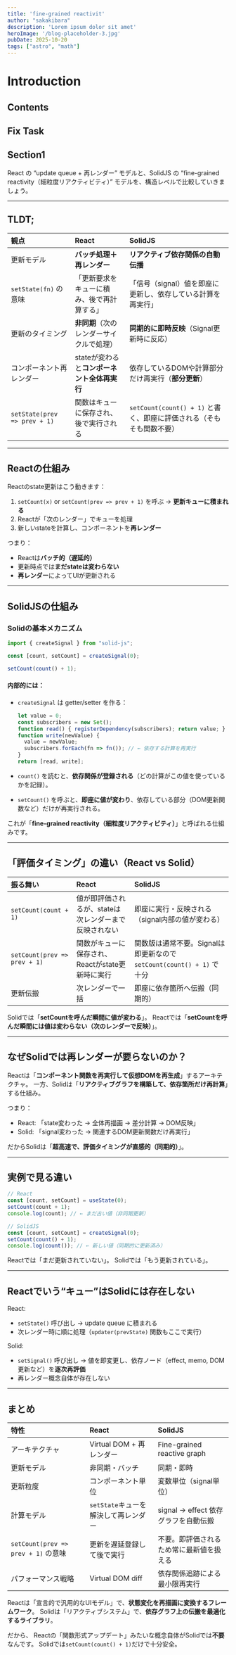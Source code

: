 ```yaml
---
title: 'fine-grained reactivit'
author: "sakakibara"
description: 'Lorem ipsum dolor sit amet'
heroImage: '/blog-placeholder-3.jpg'
pubDate: 2025-10-20
tags: ["astro", "math"]
---
```


# Introduction
## Contents
## Fix Task
## Section1
React の “update queue + 再レンダー” モデルと、SolidJS の “fine-grained reactivity（細粒度リアクティビティ）” モデルを、構造レベルで比較していきましょう。

---

## TLDT;

| 観点                           | **React**                  | **SolidJS**                                    |
| :--------------------------- | :------------------------- | :--------------------------------------------- |
| 更新モデル                        | **バッチ処理＋再レンダー**            | **リアクティブ依存関係の自動伝播**                            |
| `setState(fn)` の意味           | 「更新要求をキューに積み、後で再計算する」      | 「信号（signal）値を即座に更新し、依存している計算を再実行」              |
| 更新のタイミング                     | **非同期**（次のレンダーサイクルで処理）     | **同期的に即時反映**（Signal更新時に反応）                     |
| コンポーネント再レンダー                 | stateが変わると**コンポーネント全体再実行** | 依存しているDOMや計算部分だけ再実行（**部分更新**）                  |
| `setState(prev => prev + 1)` | 関数はキューに保存され、後で実行される        | `setCount(count() + 1)` と書く、即座に評価される（そもそも関数不要） |

---

## Reactの仕組み

Reactのstate更新はこう動きます：

1. `setCount(x)` or `setCount(prev => prev + 1)` を呼ぶ → **更新キューに積まれる**
2. Reactが「次のレンダー」でキューを処理
3. 新しいstateを計算し、コンポーネントを**再レンダー**

つまり：

* Reactは**バッチ的（遅延的）**
* 更新時点では**まだstateは変わらない**
* **再レンダー**によってUIが更新される

---

## SolidJSの仕組み

### Solidの基本メカニズム

```jsx
import { createSignal } from "solid-js";

const [count, setCount] = createSignal(0);

setCount(count() + 1);
```

#### 内部的には：

* `createSignal` は getter/setter を作る：

  ```js
  let value = 0;
  const subscribers = new Set();
  function read() { registerDependency(subscribers); return value; }
  function write(newValue) {
    value = newValue;
    subscribers.forEach(fn => fn()); // ← 依存する計算を再実行
  }
  return [read, write];
  ```
* `count()` を読むと、**依存関係が登録される**（どの計算がこの値を使っているかを記録）。
* `setCount()` を呼ぶと、**即座に値が変わり**、依存している部分（DOM更新関数など）だけが再実行される。

これが「**fine-grained reactivity（細粒度リアクティビティ）**」と呼ばれる仕組みです。

---

## 「評価タイミング」の違い（React vs Solid）

| 振る舞い                         | React                         | SolidJS                                            |
| :--------------------------- | :---------------------------- | :------------------------------------------------- |
| `setCount(count + 1)`        | 値が即評価されるが、stateは次レンダーまで反映されない | 即座に実行・反映される（signal内部の値が変わる）                        |
| `setCount(prev => prev + 1)` | 関数がキューに保存され、Reactがstate更新時に実行 | 関数版は通常不要。Signalは即更新なので `setCount(count() + 1)` で十分 |
| 更新伝搬                         | 次レンダーで一括                      | 即座に依存箇所へ伝搬（同期的）                                    |

Solidでは「**setCountを呼んだ瞬間に値が変わる**」。
Reactでは「**setCountを呼んだ瞬間には値は変わらない（次のレンダーで反映）**」。

---

## なぜSolidでは再レンダーが要らないのか？

Reactは「**コンポーネント関数を再実行して仮想DOMを再生成**」するアーキテクチャ。
一方、Solidは「**リアクティブグラフを構築して、依存箇所だけ再計算**」する仕組み。

つまり：

* React: 「state変わった → 全体再描画 → 差分計算 → DOM反映」
* Solid: 「signal変わった → 関連するDOM更新関数だけ再実行」

だからSolidは「**超高速で、評価タイミングが直感的（同期的）**」。

---

## 実例で見る違い

```jsx
// React
const [count, setCount] = useState(0);
setCount(count + 1);
console.log(count); // ← まだ古い値（非同期更新）
```

```jsx
// SolidJS
const [count, setCount] = createSignal(0);
setCount(count() + 1);
console.log(count()); // ← 新しい値（同期的に更新済み）
```

Reactでは「まだ更新されていない」。
Solidでは「もう更新されている」。

---

## Reactでいう“キュー”はSolidには存在しない

React:

* `setState()` 呼び出し → update queue に積まれる
* 次レンダー時に順に処理（`updater(prevState)` 関数もここで実行）

Solid:

* `setSignal()` 呼び出し → 値を即変更し、依存ノード（effect, memo, DOM更新など）を**逐次再評価**
* 再レンダー概念自体が存在しない

---

## まとめ

| 特性                               | React                   | SolidJS                     |
| :------------------------------- | :---------------------- | :-------------------------- |
| アーキテクチャ                          | Virtual DOM + 再レンダー     | Fine-grained reactive graph |
| 更新モデル                            | 非同期・バッチ                 | 同期・即時                       |
| 更新粒度                             | コンポーネント単位               | 変数単位（signal単位）              |
| 計算モデル                            | `setState`キューを解決して再レンダー | signal → effect 依存グラフを自動伝搬  |
| `setCount(prev => prev + 1)` の意味 | 更新を遅延登録して後で実行           | 不要。即評価されるため常に最新値を扱える        |
| パフォーマンス戦略                        | Virtual DOM diff        | 依存関係追跡による最小限再実行             |


Reactは「宣言的で汎用的なUIモデル」で、**状態変化を再描画に変換するフレームワーク**。
Solidは「リアクティブシステム」で、**依存グラフ上の伝搬を最適化するライブラリ**。

だから、
Reactの「関数形式アップデート」みたいな概念自体がSolidでは**不要**なんです。
Solidでは`setCount(count() + 1)`だけで十分安全。


